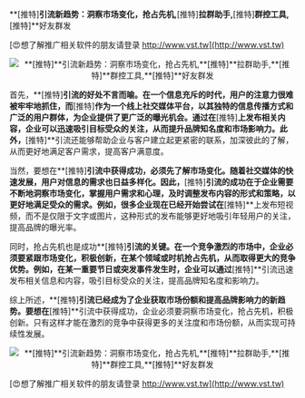 **[推特]**引流新趋势：洞察市场变化，抢占先机,**[推特]**拉群助手,**[推特]**群控工具,**[推特]**好友群发

[😍想了解推广相关软件的朋友请登录 http://www.vst.tw](http://www.vst.tw)

 <center><img src="https://vst.tw/MP4/tuiguang/png/1.png" alt="**[推特]**引流新趋势：洞察市场变化，抢占先机,**[推特]**拉群助手,**[推特]**群控工具,**[推特]**好友群发"></center>

首先，**[推特]**引流的好处不言而喻。在一个信息充斥的时代，用户的注意力很难被牢牢地抓住，而**[推特]**作为一个线上社交媒体平台，以其独特的信息传播方式和广泛的用户群体，为企业提供了更广泛的曝光机会。通过在**[推特]**上发布相关内容，企业可以迅速吸引目标受众的关注，从而提升品牌知名度和市场影响力。此外，**[推特]**引流还能够帮助企业与客户建立起更紧密的联系，加深彼此的了解，从而更好地满足客户需求，提高客户满意度。

当然，要想在**[推特]**引流中获得成功，必须先了解市场变化。随着社交媒体的快速发展，用户对信息的需求也日益多样化。因此，**[推特]**引流的成功在于企业需要不断地洞察市场变化，掌握用户需求和心理，及时调整发布内容的形式和策略，以更好地满足受众的需求。例如，很多企业现在已经开始尝试在**[推特]**上发布短视频，而不是仅限于文字或图片，这种形式的发布能够更好地吸引年轻用户的关注，提高品牌的曝光率。

同时，抢占先机也是成功**[推特]**引流的关键。在一个竞争激烈的市场中，企业必须要紧跟市场变化，积极创新，在某个领域或时机抢占先机，从而取得更大的竞争优势。例如，在某一重要节日或突发事件发生时，企业可以通过**[推特]**引流迅速发布相关信息和内容，吸引目标受众的关注，提高品牌知名度和影响力。

综上所述，**[推特]**引流已经成为了企业获取市场份额和提高品牌影响力的新趋势。要想在**[推特]**引流中获得成功，企业必须要洞察市场变化，抢占先机，积极创新。只有这样才能在激烈的竞争中获得更多的关注度和市场份额，从而实现可持续性发展。

 <center><img src="https://vst.tw/MP4/tuiguang/png/0.png" alt="**[推特]**引流新趋势：洞察市场变化，抢占先机,**[推特]**拉群助手,**[推特]**群控工具,**[推特]**好友群发"></center>

[😍想了解推广相关软件的朋友请登录 http://www.vst.tw](http://www.vst.tw)



